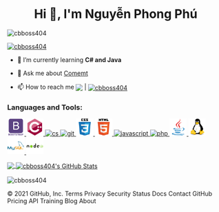 <h1 align="center">Hi 👋, I'm Nguyễn Phong Phú</h1>

<p align="left"> <img src="https://komarev.com/ghpvc/?username=cbboss404&label=Profile%20views&color=0e75b6&style=flat" alt="cbboss404" /> </p>

<p align="left"> <a href="https://github.com/ryo-ma/github-profile-trophy"><img src="https://github-profile-trophy.vercel.app/?username=cbboss404" alt="cbboss404" /></a> </p>

- 🌱 I’m currently learning **C# and Java**

- 💬 Ask me about [Comemt](https://github.com/cbboss404/cbboss404/discussions)

- 📫 How to reach me <a href="phongphu1042@gmail.com" target="blank"><img align="center" src="https://user-images.githubusercontent.com/72242060/139431871-cc97ad6a-11f0-4969-973b-84eedebd0590.png" height="30" width="" /></a> | <a href="https://fb.com/1042phongphu" target="blank"><img align="center" src="https://raw.githubusercontent.com/rahuldkjain/github-profile-readme-generator/master/src/images/icons/Social/facebook.svg" alt="cbboss404" height="30" width="40" /></a>



<h3 align="left">Languages and Tools:</h3>
<p align="left"> <a href="https://getbootstrap.com" target="_blank"> <img src="https://raw.githubusercontent.com/devicons/devicon/master/icons/bootstrap/bootstrap-plain-wordmark.svg" alt="bootstrap" width="40" height="40"/> </a> <a href="https://www.w3schools.com/cpp/" target="_blank"> <img src="https://raw.githubusercontent.com/devicons/devicon/master/icons/cplusplus/cplusplus-original.svg" alt="cplusplus" width="40" height="40"/> </a> <a href="https://www.w3schools.com/cs/" target="_blank"> <img src="https://user-images.githubusercontent.com/72242060/139433738-efc8aa5d-b865-40d8-a082-920555eef666.png" alt="cs" width="40" height="40"/> </a> <a href="https://git-scm.com/" target="_blank"> <img src="https://www.vectorlogo.zone/logos/git-scm/git-scm-icon.svg" alt="git" width="40" height="40"/> </a> <a href="https://www.w3schools.com/css/" target="_blank"> <img src="https://raw.githubusercontent.com/devicons/devicon/master/icons/css3/css3-original-wordmark.svg" alt="css3" width="40" height="40"/> </a>  <a href="https://www.w3.org/html/" target="_blank"> <img src="https://raw.githubusercontent.com/devicons/devicon/master/icons/html5/html5-original-wordmark.svg" alt="html5" width="40" height="40"/> </a> <a href="https://developer.mozilla.org/en-US/docs/Web/JavaScript" target="_blank"> <img src="https://user-images.githubusercontent.com/72242060/139436054-f75a5c65-5337-44dc-b274-6dc6dab98d5f.png" alt="javascript" width="40" height="40"/> </a><a href="https://git-scm.com/" target="_blank"> <img src="https://user-images.githubusercontent.com/72242060/139435054-393912e7-2405-477f-96e8-2ecb6d480292.png" alt="php" width="40" height="40"/> </a> <a href="https://www.java.com" target="_blank"> <img src="https://raw.githubusercontent.com/devicons/devicon/master/icons/java/java-original.svg" alt="java" width="40" height="40"/> </a>  <a href="https://www.linux.org/" target="_blank"> <img src="https://raw.githubusercontent.com/devicons/devicon/master/icons/linux/linux-original.svg" alt="linux" width="40" height="40"/> </a>  <a href="https://www.mysql.com/" target="_blank"> <img src="https://raw.githubusercontent.com/devicons/devicon/master/icons/mysql/mysql-original-wordmark.svg" alt="mysql" width="40" height="40"/> </a>  <a href="https://nodejs.org" target="_blank"> <img src="https://raw.githubusercontent.com/devicons/devicon/master/icons/nodejs/nodejs-original-wordmark.svg" alt="nodejs" width="40" height="40"/> </a> </p>

<a href="https://github.com/cbboss404/cbboss404">
  <img align="center" src="https://github-readme-stats.vercel.app/api/top-langs/?username=cbboss404&hide=html,css&title_color=ffffff&text_color=c9cacc&icon_color=2bbc8a&bg_color=1d1f21" />
</a>
<a href="https://github.com/cbboss404/cbboss404">
  <img align="center" src="https://github-readme-stats.vercel.app/api?username=cbboss404&show_icons=true&line_height=27&count_private=true&title_color=00B2BF&text_color=000000&icon_color=00B2BF&bg_color=ffffff" alt="cbboss404's GitHub Stats" />
</a>

<p><img align="center" src="https://github-readme-streak-stats.herokuapp.com/?user=cbboss404&" alt="cbboss404" /></p>
© 2021 GitHub, Inc.
Terms
Privacy
Security
Status
Docs
Contact GitHub
Pricing
API
Training
Blog
About


